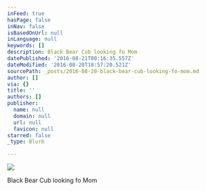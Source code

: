 ```yaml
---
inFeed: true
hasPage: false
inNav: false
isBasedOnUrl: null
inLanguage: null
keywords: []
description: Black Bear Cub looking fo Mom
datePublished: '2016-08-21T00:16:35.557Z'
dateModified: '2016-08-20T18:57:20.521Z'
sourcePath: _posts/2016-08-20-black-bear-cub-looking-fo-mom.md
author: []
via: {}
title: ''
authors: []
publisher:
  name: null
  domain: null
  url: null
  favicon: null
starred: false
_type: Blurb

---
```

![](https://imgflo.herokuapp.com/graph/vahj1ThiexotieMo/e745cf889712d6cbe8ba60f5bd63c04d/croprotate.jpg?cropheight=2715&cropwidth=3601&degrees=0&input=https%3A%2F%2Fthe-grid-user-content.s3-us-west-2.amazonaws.com%2F5fdf7562-d74d-4c28-9658-26e1e45435cd.jpg&x=0&y=0)

Black Bear Cub looking fo Mom